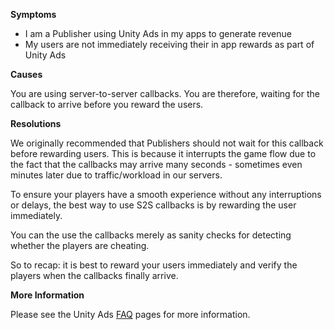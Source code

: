
        

**Symptoms** 

*   I am a Publisher using Unity Ads in my apps to generate revenue
*   My users are not immediately receiving their in app rewards as part of Unity Ads

**Causes** 

You are using server-to-server callbacks. You are therefore, waiting for the callback to arrive before you reward the users.

**Resolutions** 

We originally recommended that Publishers should not wait for this callback before rewarding users. This is because it interrupts the game flow due to the fact that the callbacks may arrive many seconds - sometimes even minutes later due to traffic/workload in our servers.

To ensure your players have a smooth experience without any interruptions or delays, the best way to use S2S callbacks is by rewarding the user immediately.

You can the use the callbacks merely as sanity checks for detecting whether the players are cheating.

So to recap: it is best to reward your users immediately and verify the players when the callbacks finally arrive.

**More Information** 

Please see the Unity Ads [FAQ](http://unityads.unity3d.com/help/index%20) pages for more information.

      